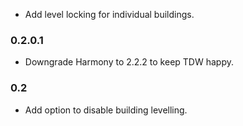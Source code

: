 - Add level locking for individual buildings.

### 0.2.0.1
- Downgrade Harmony to 2.2.2 to keep TDW happy.

### 0.2
- Add option to disable building levelling.